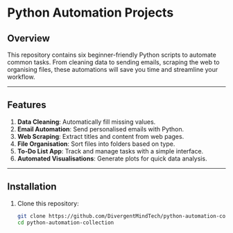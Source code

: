# Python Automation Projects

## Overview
This repository contains six beginner-friendly Python scripts to automate common tasks. From cleaning data to sending emails, scraping the web to organising files, these automations will save you time and streamline your workflow.

---

## Features
1. **Data Cleaning**: Automatically fill missing values.  
2. **Email Automation**: Send personalised emails with Python.  
3. **Web Scraping**: Extract titles and content from web pages.  
4. **File Organisation**: Sort files into folders based on type.  
5. **To-Do List App**: Track and manage tasks with a simple interface.  
6. **Automated Visualisations**: Generate plots for quick data analysis.

---

## Installation
1. Clone this repository:
   ```bash
   git clone https://github.com/DivergentMindTech/python-automation-collection.git
   cd python-automation-collection
